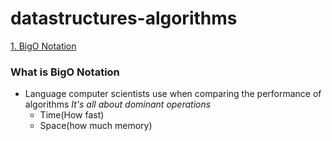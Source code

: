 # datastructures-algorithms
[1. BigO Notation](https://github.com/mbayi-ios/datastructures-algorithms/blob/main/BigONotation.playground/Contents.swift)

### What is BigO Notation
- Language computer scientists use when comparing the performance of algorithms
  *It's all about dominant operations*
  - Time(How fast)
  - Space(how much memory)
